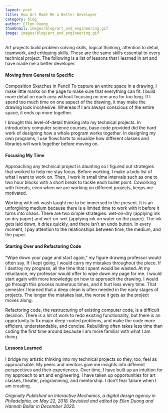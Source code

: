 ```yaml
---
layout: post
title: How Art Made Me a Better Developer
category: blog
author: Ellen Duong
thumbnail: images/blog/art_and_engineering.gif
image: images/blog/art_and_engineering.gif
---
```


Art projects build problem solving skills, logical thinking, attention to detail, teamwork, and critiquing skills. These are the same skills essential to every technical project. The following is a list of lessons that I learned in art and have made me a better developer.

<!-- more -->

#### Moving from General to Specific

Composition Sketches in Pencil
To capture an entire space in a drawing, I make little marks on the page to make sure that everything can fit. I build more detail on each area without focusing on one area for too long. If I spend too much time on one aspect of the drawing, it may make the drawing look incohesive. Whereas if I am always conscious of the entire space, it ends up more together.

I brought this level-of-detail thinking into my technical projects. In introductory computer science courses, base code provided did the hard work of designing how a whole program works together. In designing my own programs, I use flowcharts to visualize how different classes and libraries will work together before moving on.

#### Focusing My Time
Approaching any technical project is daunting so I figured out strategies that worked to help me stay focus. Before working, I make a todo list of what I want to work on. Then, I work in small time intervals such as one to two hour blocks with a short break to tackle each bullet point. Coworking with friends, even when we are working on different projects, keeps me motivated.

Working with ink wash taught me to be immersed in the present. It is an unforgiving medium because there is a limited time to work with it before it turns into chaos. There are two simple strategies: wet-on-dry (applying ink on dry paper) and wet-on-wet (applying ink on water on the paper). The ink gets laid down, it dries quickly, and there isn’t an undo button. In every moment, I pay attention to the relationships between time, the medium, and the paper. 

#### Starting Over and Refactoring Code
“Wipe down your page and start again,” my figure drawing professor would often say. If I kept going, I would carry my mistakes throughout the piece. If I destroy my progress, all the time that I spent would be wasted. At my reluctance, my professor would offer to wipe down my page for me. I would start again with more knowledge on how to approach the drawing. I would go through this process numerous times, and it hurt less every time. That semester I learned that a deep clean is often needed in the early stages of projects. The longer the mistakes last, the worse it gets as the project moves along.

Refactoring code, the restructuring of existing computer code, is a difficult decision. There is a lot of work to redo existing functionality, but there is an opportunity to fix major deep-rooted problems, and make the code more efficient, understandable, and concise. Rebuilding often takes less time than coding the first time around because I am more familiar with what I am doing. 

#### Lessons Learned
I bridge my artistic thinking into my technical projects so they, too, feel as approachable. My peers and mentors give me insights into different perspectives and their experiences. Over time, I have built up an intuition for my approach to art and engineering. I have taken up opportunities for art classes, theater, programming, and mentorship. I don’t fear failure when I am creating. 

*Originally Published on Interactive Mechanics, a digital design agency in Philadelphia, on May 22, 2018. Revisited and edited by Ellen Duong and Hannah Bollar in December 2020.*
